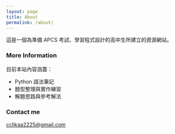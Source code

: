```yaml
---
layout: page
title: About
permalink: /about/
---
```


這是一個為準備 APCS 考試、學習程式設計的高中生所建立的資源網站。

### More Information

目前本站內容涵蓋：
- Python 語法筆記
- 題型整理與實作練習
- 解題思路與參考解法

### Contact me

[cclikaa2225@gmail.com](mailto:cclikaa2225@gmail.com)
